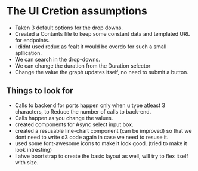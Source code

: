 # The UI Cretion assumptions
* Taken 3 default options for the drop downs.
* Created a Contants file to keep some constant data and templated URL for endpoints.
* I didnt used redux as fealt it would be overdo for such a small apllication.
* We can search in the drop-downs.
* We can change the duration from the Duration selector
* Change the value the graph updates itself, no need to submit a button.

## Things to look for

* Calls to backend for ports happen only when u type atleast 3 characters, to Reduce the number of calls to back-end.
* Calls happen as you change the values.
* created components for Async select input box.
* created a resusable line-chart component (can be improved) so that we dont need to write d3 code again in case we need to resuse it.
* used some font-awesome icons to make it look good. (tried to make it look intresting)
* I ahve boortstrap to create the basic layout as well, will try to flex itself with size.